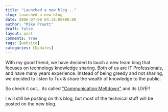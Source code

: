 ```yaml
---
title: "Launched a new blog..."
slug: launched-a-new-blog
date: 2006-07-08 04:38:00+00:00
author: "Mike Pruett"
draft: false
layout: post
comments: true
tags: [website]
categories: [Updates]
---
```


With my good friend, we have decided to lauch a new team blog that focuses on technology knowledge sharing. Both of us are IT Professionals, and have many years experience. Instead of being greedy and not sharing, we decided to listen to Tux & share the wealth of knowledge to the public.

So check it out... its called ["Communication Meltdown"](http://communication-meltdown.blogspot.com) and its LIVE!!

I will still be posting on this blog, but most of the technical stuff will be posted on the new blog.
